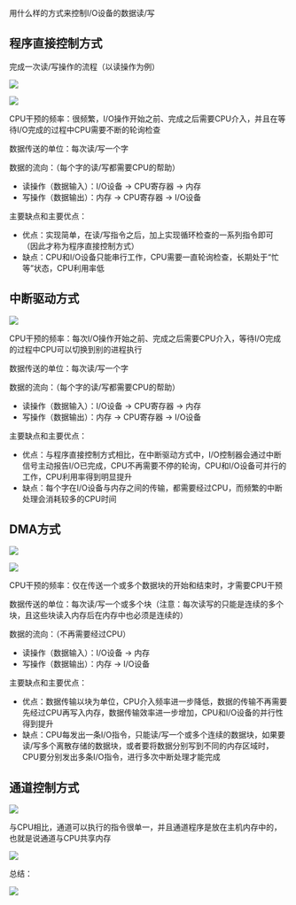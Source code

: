 用什么样的方式来控制I/O设备的数据读/写

## 程序直接控制方式

完成一次读/写操作的流程（以读操作为例）

![](https://tva1.sinaimg.cn/large/008i3skNly1grjvjwclo9j60zg0jcnnu02.jpg)

![](https://tva1.sinaimg.cn/large/008i3skNly1grjvokzb6xj30eg0is0zc.jpg)

CPU干预的频率：很频繁，I/O操作开始之前、完成之后需要CPU介入，并且在等待I/O完成的过程中CPU需要不断的轮询检查

数据传送的单位：每次读/写一个字

数据的流向：（每个字的读/写都需要CPU的帮助）

- 读操作（数据输入）：I/O设备 -> CPU寄存器 -> 内存
- 写操作（数据输出）：内存 -> CPU寄存器 -> I/O设备

主要缺点和主要优点：

- 优点：实现简单，在读/写指令之后，加上实现循环检查的一系列指令即可（因此才称为程序直接控制方式）
- 缺点：CPU和I/O设备只能串行工作，CPU需要一直轮询检查，长期处于“忙等”状态，CPU利用率低

## 中断驱动方式

![](https://tva1.sinaimg.cn/large/008i3skNly1grjw1jtlkej30wo0h4k1f.jpg)

CPU干预的频率：每次I/O操作开始之前、完成之后需要CPU介入，等待I/O完成的过程中CPU可以切换到别的进程执行

数据传送的单位：每次读/写一个字

数据的流向：（每个字的读/写都需要CPU的帮助）

- 读操作（数据输入）：I/O设备 -> CPU寄存器 -> 内存
- 写操作（数据输出）：内存 -> CPU寄存器 -> I/O设备

主要缺点和主要优点：

- 优点：与程序直接控制方式相比，在中断驱动方式中，I/O控制器会通过中断信号主动报告I/O已完成，CPU不再需要不停的轮询，CPU和I/O设备可并行的工作，CPU利用率得到明显提升
- 缺点：每个字在I/O设备与内存之间的传输，都需要经过CPU，而频繁的中断处理会消耗较多的CPU时间

## DMA方式

![](https://tva1.sinaimg.cn/large/008i3skNly1grjwe157taj30uc0fidw6.jpg)

![](https://tva1.sinaimg.cn/large/008i3skNly1grjwh5whf2j30ve0gc7jx.jpg)

CPU干预的频率：仅在传送一个或多个数据块的开始和结束时，才需要CPU干预

数据传送的单位：每次读/写一个或多个块（注意：每次读写的只能是连续的多个块，且这些块读入内存后在内存中也必须是连续的）

数据的流向：（不再需要经过CPU）

- 读操作（数据输入）：I/O设备 -> 内存
- 写操作（数据输出）：内存 -> I/O设备

主要缺点和主要优点：

- 优点：数据传输以块为单位，CPU介入频率进一步降低，数据的传输不再需要先经过CPU再写入内存，数据传输效率进一步增加，CPU和I/O设备的并行性得到提升
- 缺点：CPU每发出一条I/O指令，只能读/写一个或多个连续的数据块，如果要读/写多个离散存储的数据块，或者要将数据分别写到不同的内存区域时，CPU要分别发出多条I/O指令，进行多次中断处理才能完成

## 通道控制方式

![](https://tva1.sinaimg.cn/large/008i3skNly1grjwvq5qbgj30y00g8qln.jpg)

与CPU相比，通道可以执行的指令很单一，并且通道程序是放在主机内存中的，也就是说通道与CPU共享内存

![](https://tva1.sinaimg.cn/large/008i3skNly1grjwztiejjj30we0c2am4.jpg)

总结：

![](https://tva1.sinaimg.cn/large/008i3skNly1grjx1mjk6qj30uo0eswyf.jpg)